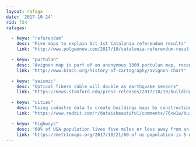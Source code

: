 ```yaml
---
layout: rafaga
date: '2017-10-24'
rid: 724
rafagas:

  - keyw: "referendum"
    desc: "Five maps to explain Oct 1st Catalonia referendum results"
    link: "http://www.polgeonow.com/2017/10/catalonia-referendum-results-maps-detailed-municipalities.html"

  - keyw: "portulan"
    desc: "Avignon map is part of an anonymous 1309 portulan map, recently discovered"
    link: "http://www.bimcc.org/history-of-cartography/avignon-chart"

  - keyw: "seismic"
    desc: "Optical fibers cable will double as earthquake sensors"
    link: "https://news.stanford.edu/press-releases/2017/10/19/building-billionr-optical-fibers/"

  - keyw: "cities"
    desc: "Using cadastre data to create buildings maps by construction year of several Spanish cities"
    link: "https://www.reddit.com/r/dataisbeautiful/comments/76xw1w/buildings_by_age_in_four_spanish_cities_barcelona/"

  - keyw: "highways"
    desc: "60% of USA population lives five miles or less away from an interstate"
    link: "https://metricmaps.org/2017/10/21/60-of-us-population-is-5-miles-from-the-interstate/"
---
```


